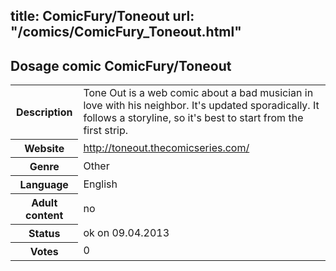 title: ComicFury/Toneout
url: "/comics/ComicFury_Toneout.html"
---
Dosage comic ComicFury/Toneout
-----------------------------------------

<table class="comicinfo">
<tr>
<th>Description</th><td>Tone Out is a web comic about a bad musician in love with his neighbor. It's updated sporadically. It follows a storyline, so it's best to start from the first strip.</td>
</tr>
<tr>
<th>Website</th><td><a href="http://toneout.thecomicseries.com/">http://toneout.thecomicseries.com/</a></td>
</tr>
<tr>
<th>Genre</th><td>Other</td>
</tr>
<tr>
<th>Language</th><td>English</td>
</tr>
<tr>
<th>Adult content</th><td>no</td>
</tr>
<tr>
<th>Status</th><td>ok on 09.04.2013</td>
</tr>
<tr>
<th>Votes</th><td>0</div></td>
</tr>
</table>
